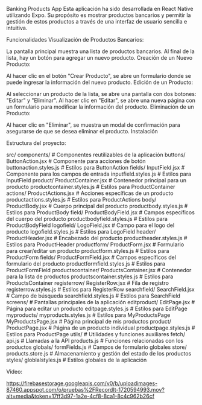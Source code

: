 Banking Products App
Esta aplicación ha sido desarrollada en React Native utilizando Expo. Su propósito es mostrar productos bancarios y permitir la gestión de estos productos a través de una interfaz de usuario sencilla e intuitiva.

Funcionalidades
Visualización de Productos Bancarios:

La pantalla principal muestra una lista de productos bancarios.
Al final de la lista, hay un botón para agregar un nuevo producto.
Creación de un Nuevo Producto:

Al hacer clic en el botón "Crear Producto", se abre un formulario donde se puede ingresar la información del nuevo producto.
Edición de un Producto:

Al seleccionar un producto de la lista, se abre una pantalla con dos botones: "Editar" y "Eliminar".
Al hacer clic en "Editar", se abre una nueva página con un formulario para modificar la información del producto.
Eliminación de un Producto:

Al hacer clic en "Eliminar", se muestra un modal de confirmación para asegurarse de que se desea eliminar el producto.
Instalación

Estructura del proyecto:

src/
    components/                   # Componentes reutilizables de la aplicación
        buttons/
            ButtonAction.jsx      # Componente para acciones de botón
            buttonaction.styles.js # Estilos para ButtonAction
        fields/
            InputField.jsx        # Componente para los campos de entrada
            inputfield.styles.js  # Estilos para InputField
        product/
            ProductContainer.jsx  # Contenedor principal para un producto
            productcontainer.styles.js # Estilos para ProductContainer
            actions/
                ProductActions.jsx # Acciones específicas de un producto
                productactions.styles.js # Estilos para ProductActions
            body/
                ProductBody.jsx    # Cuerpo principal del producto
                productbody.styles.js # Estilos para ProductBody
                field/
                    ProductBodyField.jsx # Campos específicos del cuerpo del producto
                    productbodyfield.styles.js # Estilos para ProductBodyField
                logofield/
                    LogoField.jsx   # Campo para el logo del producto
                    logofield.styles.js # Estilos para LogoField
            header/
                ProductHeader.jsx   # Encabezado del producto
                productheader.styles.js # Estilos para ProductHeader
        productform/
            ProductForm.jsx       # Formulario para crear/editar un producto
            productform.styles.js # Estilos para ProductForm
            fields/
                ProductFormField.jsx # Campos específicos del formulario del producto
                productformfield.styles.js # Estilos para ProductFormField
        productscontainer/
            ProductsContainer.jsx # Contenedor para la lista de productos
            productscontainer.styles.js # Estilos para ProductsContainer
        registerrow/
            RegisterRow.jsx       # Fila de registro
            registerrow.styles.js # Estilos para RegisterRow
        searchfield/
            SearchField.jsx       # Campo de búsqueda
            searchfield.styles.js # Estilos para SearchField
    screens/                      # Pantallas principales de la aplicación
        editproduct/
            EditPage.jsx          # Página para editar un producto
            editpage.styles.js    # Estilos para EditPage
        myproducts/
            myproducts.styles.js  # Estilos para MyProductsPage
            MyProductsPage.jsx    # Página principal de mis productos
        product/
            ProductPage.jsx       # Página de un producto individual
            productpage.styles.js # Estilos para ProductPage
    utils/                        # Utilidades y funciones auxiliares
        fetch/
            api.js                # Llamadas a la API
            products.js           # Funciones relacionadas con los productos
        globals/
            formFields.js         # Campos de formulario globales
        store/
            products.store.js     # Almacenamiento y gestión del estado de los productos
        styles/
            globlalstyles.js      # Estilos globales de la aplicación


Video:

https://firebasestorage.googleapis.com/v0/b/uploadimages-87460.appspot.com/o/pruebas%2FRecordIt-1720594993.mov?alt=media&token=17ff3d97-1a2e-4cf8-8ca1-8c4c962b26cf
